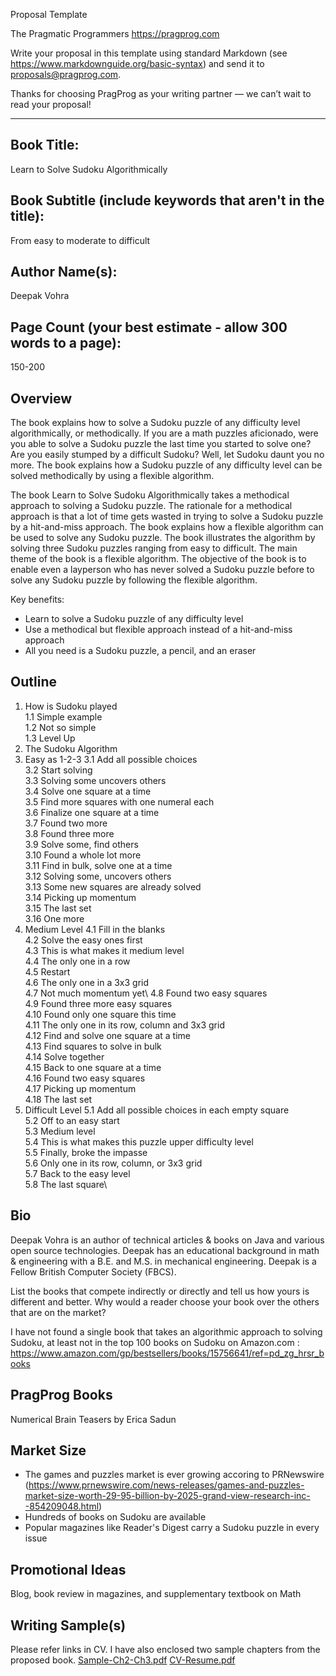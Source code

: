 Proposal Template

The Pragmatic Programmers
https://pragprog.com

Write your proposal in this template using standard Markdown (see https://www.markdownguide.org/basic-syntax) and send it to proposals@pragprog.com.

Thanks for choosing PragProg as your writing partner — we can’t wait to read your proposal!

----

## Book Title:
Learn to Solve Sudoku Algorithmically
## Book Subtitle (include keywords that aren't in the title):
From easy to moderate to difficult
## Author Name(s):
Deepak Vohra
## Page Count (your best estimate - allow 300 words to a page):
150-200
## Overview

The book explains how to solve a Sudoku puzzle of any difficulty level algorithmically, or methodically. If you are a math puzzles aficionado, were you able to solve a Sudoku puzzle the last time you started to solve one? Are you easily stumped by a difficult Sudoku? Well, let Sudoku daunt you no more. The book explains how a Sudoku puzzle of any difficulty level can be solved methodically by using a flexible algorithm.  

The book Learn to Solve Sudoku Algorithmically takes a methodical approach to solving a Sudoku puzzle. The rationale for a methodical approach is that a lot of time gets wasted in trying to solve a Sudoku puzzle by a hit-and-miss approach. The book explains how a flexible algorithm can be used to solve any Sudoku puzzle. The book illustrates the algorithm by solving three Sudoku puzzles ranging from easy to difficult. The main theme of the book is a flexible algorithm. The objective of the book is to enable even a layperson who has never solved a Sudoku puzzle before to solve any Sudoku puzzle by following the flexible algorithm.  

Key benefits:
- Learn to solve a Sudoku puzzle of any difficulty level
- Use a methodical but flexible approach instead of a hit-and-miss approach
- All you need is a Sudoku puzzle, a pencil, and an eraser

## Outline

1. How is Sudoku played\
  1.1 Simple example\
  1.2 Not so simple\
  1.3 Level Up
2. The Sudoku Algorithm
3. Easy as 1-2-3
  3.1 Add all possible choices\
  3.2 Start solving\
  3.3 Solving some uncovers others\
  3.4 Solve one square at a time\
  3.5 Find more squares with one numeral each\
  3.6 Finalize one square at a time\
  3.7 Found two more\
  3.8 Found three more\
  3.9 Solve some, find others\
  3.10 Found a whole lot more\
  3.11 Find in bulk, solve one at a time\
  3.12 Solving some, uncovers others\
  3.13 Some new squares are already solved\
  3.14 Picking up momentum\
  3.15 The last set\
  3.16 One more
4. Medium Level
  4.1 Fill in the blanks\
  4.2 Solve the easy ones first\
  4.3 This is what makes it medium level\
  4.4 The only one in a row\
  4.5 Restart\
  4.6 The only one in a 3x3 grid\
  4.7 Not much momentum yet\ 
  4.8 Found two easy squares\
  4.9 Found three more easy squares\
  4.10 Found only one square this time\
  4.11 The only one in its row, column and 3x3 grid\
  4.12 Find and solve one square at a time\
  4.13 Find squares to solve in bulk\
  4.14 Solve together\
  4.15 Back to one square at a time\
  4.16 Found two easy squares\
  4.17 Picking up momentum\
  4.18 The last set
5. Difficult Level 
  5.1 Add all possible choices in each empty square\
  5.2 Off to an easy start\
  5.3 Medium level\
  5.4 This is what makes this puzzle upper difficulty level\
  5.5 Finally, broke the impasse\
  5.6 Only one in its row, column, or 3x3 grid\
  5.7 Back to the easy level\
  5.8 The last square\

## Bio

Deepak Vohra is an author of technical articles & books on Java and various open source technologies. Deepak has an educational background in math & engineering with a B.E. and M.S. in mechanical engineering. Deepak is a Fellow British Computer Society (FBCS).  

List the books that compete indirectly or directly and tell us how yours is different and better. Why would a reader choose your book over the others that are on the market? 

I have not found a single book that takes an algorithmic approach to solving Sudoku, at least not in the top 100 books on Sudoku on Amazon.com : https://www.amazon.com/gp/bestsellers/books/15756641/ref=pd_zg_hrsr_books

## PragProg Books

Numerical Brain Teasers
by Erica Sadun

## Market Size

- The games and puzzles market is ever growing accoring to PRNewswire (https://www.prnewswire.com/news-releases/games-and-puzzles-market-size-worth-29-95-billion-by-2025-grand-view-research-inc--854209048.html)
- Hundreds of books on Sudoku are available
- Popular magazines like Reader's Digest carry a Sudoku puzzle in every issue

## Promotional Ideas

Blog, book review in magazines, and supplementary textbook on Math

## Writing Sample(s)

Please refer links in CV. I have also enclosed two sample chapters from the proposed book. [Sample-Ch2-Ch3.pdf](https://github.com/Deepak-Vohra/Bookproposal/files/11299587/Sample-Ch2-Ch3.pdf)
[CV-Resume.pdf](https://github.com/Deepak-Vohra/Bookproposal/files/11299589/CV-Resume.pdf)
